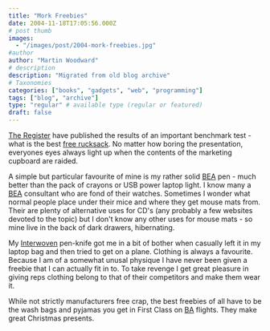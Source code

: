 ```yaml
---
title: "Mork Freebies"
date: 2004-11-18T17:05:56.000Z
# post thumb
images:
  - "/images/post/2004-mork-freebies.jpg"
#author
author: "Martin Woodward"
# description
description: "Migrated from old blog archive"
# Taxonomies
categories: ["books", "gadgets", "web", "programming"]
tags: ["blog", "archive"]
type: "regular" # available type (regular or featured)
draft: false
---
```


[The Register](http://www.theregister.co.uk) have published the results of an important benchmark test - what is the best [free rucksack](http://go.theregister.com/feed/2004/11/18/rucksacks_evaluation/). No matter how boring the presentation, everyones eyes always light up when the contents of the marketing cupboard are raided.

A simple but particular favourite of mine is my rather solid [BEA](http://www.bea.com) pen - much better than the pack of crayons or USB power laptop light. I know many a [BEA](http://www.bea.com) consultant who are fond of their watches. Sometimes I wonder what normal people place under their mice and where they get mouse mats from. Their are plenty of alternative uses for CD's (any probably a few websites devoted to the topic) but I don't know any other uses for mouse mats - so mine live in the back of dark drawers, hibernating.

My [Interwoven](http://www.interwoven.com/) pen-knife got me in a bit of bother when casually left it in my laptop bag and then tried to get on a plane. Clothing is always a favourite. Because I am of a somewhat unusal physique I have never been given a freebie that I can actually fit in to. To take revenge I get great pleasure in giving reps clothing belong to that of their competitors and make them wear it.

While not strictly manufacturers free crap, the best freebies of all have to be the wash bags and pyjamas you get in First Class on [BA](http://www.ba.com) flights. They make great Christmas presents.
